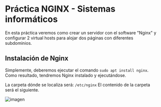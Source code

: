 # Práctica NGINX - Sistemas informáticos

En esta práctica veremos como crear un servidor con el software "Nginx" y configurar 2 virtual hosts para alojar dos páginas con diferentes subdominios.

## Instalación de Nginx

Simplemente, deberemos ejecutar el comando `sudo apt install nginx`.
Como resultado, tendremos Nginx instalado y ejecutándose.

La carpeta dónde se localiza será: `/etc/nginx`
El contenido de la carpeta será el siguiente.

![imagen](https://user-images.githubusercontent.com/95173613/166676429-be1f16ee-10f8-4fc9-a634-44f8d2a3a44d.png)

